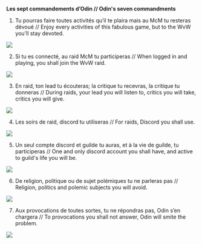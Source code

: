 **Les sept commandements d’Odin // Odin's seven commandments** 

1) Tu pourras faire toutes activités qu’il te plaira mais au McM tu resteras dévoué // Enjoy every activities of this fabulous game, but to the WvW you'll stay devoted.

![](https://image.noelshack.com/fichiers/2018/35/5/1535730449-raids-pve.jpg)

2) Si tu es connecté, au raid McM tu participeras // When logged in and playing, you shall join the WvW raid.

![](https://image.noelshack.com/fichiers/2018/35/5/1535730167-bataille-mcm.jpg)

3) En raid, ton lead tu écouteras; la critique tu recevras, la critique tu donneras // During raids, your lead you will listen to, critics you will take, critics you will give.

![](https://image.noelshack.com/fichiers/2018/35/5/1535731246-mcm.jpg)

4) Les soirs de raid, discord tu utiliseras // For raids, Discord you shall use.

![](https://image.noelshack.com/fichiers/2018/35/5/1535730971-discord.jpg)

5) Un seul compte discord et guilde tu auras, et à la vie de guilde, tu participeras // One and only discord account you shall have, and active to guild's life you will be.

![](https://image.noelshack.com/fichiers/2018/35/5/1535731051-gw084.jpg)

6) De religion, politique ou de sujet polémiques tu ne parleras pas // Religion, politics and polemic subjects you will avoid.

![](https://image.noelshack.com/fichiers/2018/35/5/1535730857-gw011.jpg)

7) Aux provocations de toutes sortes, tu ne répondras pas, Odin s’en chargera // To provocations you shall not answer, Odin will smite the problem.

![](https://image.noelshack.com/fichiers/2018/35/5/1535731557-odin.jpg)

